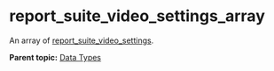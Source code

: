 # report\_suite\_video\_settings\_array

An array of [report\_suite\_video\_settings](r_report_suite_video_settings.md#).

**Parent topic:** [Data Types](../data_types/c_datatypes.md)


